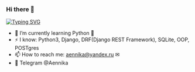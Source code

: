 ### Hi there 👋 
[![Typing SVG](https://readme-typing-svg.herokuapp.com?color=%2336BCF7&lines=I'm+Victoria+Titova)](https://git.io/typing-svg)

<!--
**Aenika/Aenika** is a ✨ _special_ ✨ repository because its `README.md` (this file) appears on your GitHub profile.

Here are some ideas to get you started:

- 🔭 I’m currently working on ...
- 🌱 I’m currently learning Python 
- 👯 I’m looking to collaborate on ...
- 🤔 I’m looking for help with ...
- 💬 Ask me about ...
- 📫 How to reach me: ...
- 😄 Pronouns: ...
- ⚡ Fun fact: ...
-->

- 🌱 I’m currently learning Python 🐍
- ⚡ I know: Python3, Django, DRF(Django REST Framework), SQLite, OOP, POSTgres
- 📫 How to reach me: aennika@yandex.ru ✉
- 💬 Telegram @Aennika
